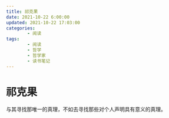 ```yaml
---
title: 祁克果
date: 2021-10-22 6:00:00
updated: 2021-10-22 17:03:00
categories:
        - 阅读
tags:
        - 阅读
        - 哲学
        - 哲学家
        - 读书笔记
---
```


# 祁克果

与其寻找那唯一的真理，不如去寻找那些对个人声明具有意义的真理。
